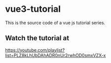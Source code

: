 # vue3-tutorial

This is the source code of a vue js tutorial series.

## Watch the tutorial at

https://youtube.com/playlist?list=PLZ8kLhUbDAhADR0nUr2rwhOD0smxVZX-x
